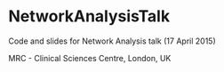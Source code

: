 # NetworkAnalysisTalk

Code and slides for Network Analysis talk (17 April 2015)

MRC - Clinical Sciences Centre, London, UK
